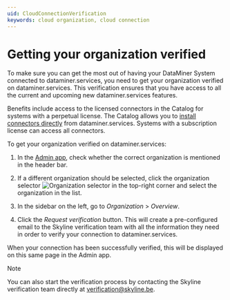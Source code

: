 ```yaml
---
uid: CloudConnectionVerification
keywords: cloud organization, cloud connection
---
```


# Getting your organization verified

To make sure you can get the most out of having your DataMiner System connected to dataminer.services, you need to get your organization verified on dataminer.services. This verification ensures that you have access to all the current and upcoming new dataminer.services features.

Benefits include access to the licensed connectors in the Catalog for systems with a perpetual license. The Catalog allows you to [install connectors directly](xref:Deploying_a_catalog_item) from dataminer.services. Systems with a subscription license can access all connectors.

To get your organization verified on dataminer.services:

1. In the [Admin app](xref:Accessing_the_Admin_app), check whether the correct organization is mentioned in the header bar.

1. If a different organization should be selected, click the organization selector ![Organization selector](~/dataminer/images/Cloud_Admin_Selector_icon.png) in the top-right corner and select the organization in the list.

1. In the sidebar on the left, go to *Organization* > *Overview*.

1. Click the *Request verification* button. This will create a pre-configured email to the Skyline verification team with all the information they need in order to verify your connection to dataminer.services.

When your connection has been successfully verified, this will be displayed on this same page in the Admin app.

> [!NOTE]
> You can also start the verification process by contacting the Skyline verification team directly at [verification@skyline.be](mailto:verification@skyline.be).
